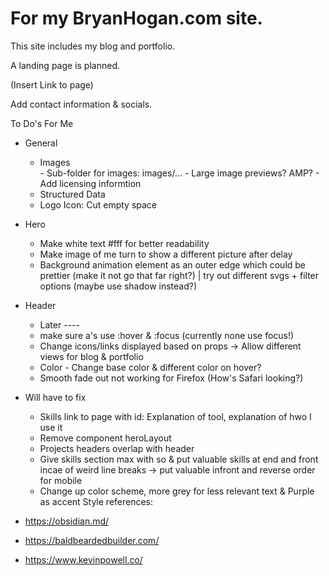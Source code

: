 # For my BryanHogan.com site.
This site includes my blog and portfolio.

A landing page is planned.

(Insert Link to page)

Add contact information & socials.

To Do's For Me

- General
    -  Images    
      - Sub-folder for images: images/...
      - Large image previews? AMP?
      - Add licensing informtion
    - Structured Data
    - Logo Icon: Cut empty space

    
- Hero
    - Make white text #fff for better readability
    - Make image of me turn to show a different picture after delay
    - Background animation element as an outer edge which could be prettier (make it not go that far right?) | try out different svgs + filter options (maybe use shadow instead?)

- Header
    - Later ----
    - make sure a's use :hover & :focus (currently none use focus!)
    - Change icons/links displayed based on props -> Allow different views for blog & portfolio
    - Color - Change base color & different color on hover?
    - Smooth fade out not working for Firefox (How's Safari looking?)

- Will have to fix
    - Skills link to page with id: Explanation of tool, explanation of hwo I use it
    - Remove component heroLayout
    - Projects headers overlap with header
    - Give skills section max with so & put valuable skills at end and front incae of weird line breaks -> put valuable infront and reverse order for mobile
    - Change up color scheme, more grey for less relevant text & Purple as accent
Style references:
- https://obsidian.md/
- https://baldbeardedbuilder.com/
- https://www.kevinpowell.co/